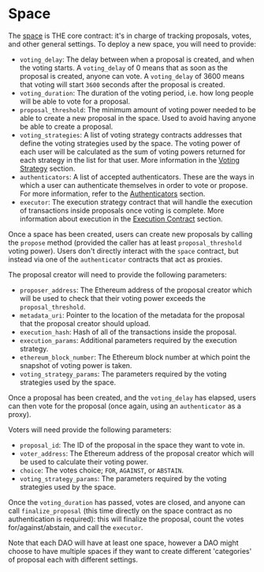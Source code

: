 # Space

The [space](https://github.com/snapshot-labs/sx-core/blob/develop/contracts/starknet/space/space.cairo) is THE core contract: it's in charge of tracking proposals, votes, and other general settings. To deploy a new space, you will need to provide:

* `voting_delay`: The delay between when a proposal is created, and when the voting starts. A `voting_delay` of 0 means that as soon as the proposal is created, anyone can vote. A `voting_delay` of 3600 means that voting will start `3600` seconds after the proposal is created.
* `voting_duration`: The duration of the voting period, i.e. how long people will be able to vote for a proposal.
* `proposal_threshold`: The minimum amount of voting power needed to be able to create a new proposal in the space. Used to avoid having anyone be able to create a proposal.
* `voting_strategies`: A list of voting strategy contracts addresses that define the voting strategies used by the space. The voting power of each user will be calculated as the sum of voting powers returned for each strategy in the list for that user. More information in the [Voting Strategy](https://github.com/snapshot-labs/sx-core#Voting-Strategies) section.
* `authenticators`: A list of accepted authenticators. These are the ways in which a user can authenticate themselves in order to vote or propose. For more information, refer to the [Authenticators](https://github.com/snapshot-labs/sx-core#Authenticators) section.
* `executor`: The execution strategy contract that will handle the execution of transactions inside proposals once voting is complete. More information about execution in the [Execution Contract](https://github.com/snapshot-labs/sx-core#Execution-Contract) section.

Once a space has been created, users can create new proposals by calling the `propose` method (provided the caller has at least `proposal_threshold` voting power). Users don't directly interact with the `space` contract, but instead via one of the `authenticator` contracts that act as proxies.

The proposal creator will need to provide the following parameters:

* `proposer_address`: The Ethereum address of the proposal creator which will be used to check that their voting power exceeds the `proposal_threshold`.
* `metadata_uri`: Pointer to the location of the metadata for the proposal that the proposal creator should upload.
* `execution_hash`: Hash of all of the transactions inside the proposal.
* `execution_params`: Additional parameters required by the execution strategy.
* `ethereum_block_number`: The Ethereum block number at which point the snapshot of voting power is taken.
* `voting_strategy_params`: The parameters required by the voting strategies used by the space.

Once a proposal has been created, and the `voting_delay` has elapsed, users can then vote for the proposal (once again, using an `authenticator` as a proxy).

Voters will need provide the following parameters:

* `proposal_id`: The ID of the proposal in the space they want to vote in.
* `voter_address`: The Ethereum address of the proposal creator which will be used to calculate their voting power.
* `choice`: The votes choice; `FOR`, `AGAINST`, or `ABSTAIN`.
* `voting_strategy_params`: The parameters required by the voting strategies used by the space.

Once the `voting_duration` has passed, votes are closed, and anyone can call `finalize_proposal` (this time directly on the space contract as no authentication is required): this will finalize the proposal, count the votes for/against/abstain, and call the `executor`.

Note that each DAO will have at least one space, however a DAO might choose to have multiple spaces if they want to create different 'categories' of proposal each with different settings.
